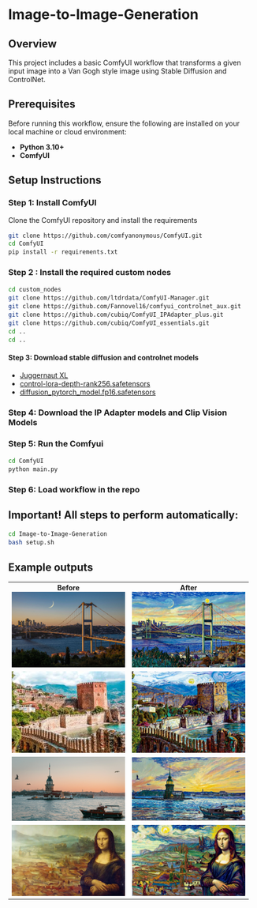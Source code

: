 # Image-to-Image-Generation
## Overview
This project includes a basic ComfyUI workflow that transforms a given input image into a Van Gogh style image using Stable Diffusion and ControlNet.
## Prerequisites
Before running this workflow, ensure the following are installed on your local machine or cloud environment:
- **Python 3.10+**
- **ComfyUI**

## Setup Instructions
### Step 1: Install ComfyUI
Clone the ComfyUI repository and install the requirements

```bash
git clone https://github.com/comfyanonymous/ComfyUI.git
cd ComfyUI
pip install -r requirements.txt
```
### Step 2 : Install the required custom nodes
```bash
cd custom_nodes
git clone https://github.com/ltdrdata/ComfyUI-Manager.git
git clone https://github.com/Fannovel16/comfyui_controlnet_aux.git
git clone https://github.com/cubiq/ComfyUI_IPAdapter_plus.git
git clone https://github.com/cubiq/ComfyUI_essentials.git
cd ..
cd ..
```

#### Step 3: Download stable diffusion and controlnet models
-  [Juggernaut XL](https://civitai.com/models/133005?modelVersionId=288982)
-  [control-lora-depth-rank256.safetensors](https://huggingface.co/stabilityai/control-lora/tree/main/control-LoRAs-rank256)
-  [diffusion_pytorch_model.fp16.safetensors](https://huggingface.co/diffusers/controlnet-canny-sdxl-1.0-mid/resolve/main/diffusion_pytorch_model.fp16.safetensors)

### Step 4: Download the IP Adapter models and Clip Vision Models
### Step 5: Run the Comfyui
 ```bash
cd ComfyUI
python main.py
 ```
### Step 6: Load workflow in the repo
   
## Important! All steps to perform automatically:
 ```bash
cd Image-to-Image-Generation
bash setup.sh
 ```
## Example outputs

<table>
    <tr>
        <td style="text-align: center;">
            <strong>Before</strong><br>
            <img src="./Images/3-before.jpg" alt="Before" style="width: 230px;">
        </td>
        <td style="text-align: center;">
            <strong>After</strong><br>
            <img src="./Images/3-after.png" alt="After" style="width: 230px;">
        </td>
    </tr>
   <tr>
        <td style="text-align: center;">
            <img src="./Images/4-before.jpeg" alt="Before" style="width: 230px;">
        </td>
        <td style="text-align: center;">
            <img src="./Images/4-after.png" alt="After" style="width: 230px;">
        </td>
    </tr>
     <tr>
        <td style="text-align: center;">
            <img src="./Images/6-before.jpg" alt="Before" style="width: 230px;">
        </td>
        <td style="text-align: center;">
            <img src="./Images/6-after.png" alt="After" style="width: 230px;">
        </td>
    </tr>
 <tr>
        <td style="text-align: center;">
            <img src="./Images/2-before.jpg" alt="Before" style="width: 230px;">
        </td>
        <td style="text-align: center;">
            <img src="./Images/2-after.png" alt="After" style="width: 230px;">
        </td>
    </tr>
    
 
</table>
